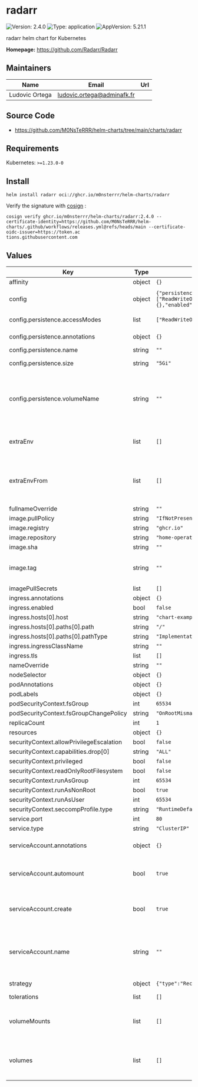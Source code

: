 # radarr

![Version: 2.4.0](https://img.shields.io/badge/Version-2.4.0-informational?style=flat-square) ![Type: application](https://img.shields.io/badge/Type-application-informational?style=flat-square) ![AppVersion: 5.21.1](https://img.shields.io/badge/AppVersion-5.21.1-informational?style=flat-square)

radarr helm chart for Kubernetes

**Homepage:** <https://github.com/Radarr/Radarr>

## Maintainers

| Name | Email | Url |
| ---- | ------ | --- |
| Ludovic Ortega | <ludovic.ortega@adminafk.fr> |  |

## Source Code

* <https://github.com/M0NsTeRRR/helm-charts/tree/main/charts/radarr>

## Requirements

Kubernetes: `>=1.23.0-0`

## Install
```console
helm install radarr oci://ghcr.io/m0nsterrr/helm-charts/radarr
```

Verify the signature with [cosign](https://docs.sigstore.dev/cosign/system_config/installation/) :
```console
cosign verify ghcr.io/m0nsterrr/helm-charts/radarr:2.4.0 --certificate-identity=https://github.com/M0NsTeRRR/helm-charts/.github/workflows/releases.yml@refs/heads/main --certificate-oidc-issuer=https://token.ac
tions.githubusercontent.com
```

## Values

| Key | Type | Default | Description |
|-----|------|---------|-------------|
| affinity | object | `{}` |  |
| config | object | `{"persistence":{"accessModes":["ReadWriteOnce"],"annotations":{},"enabled":true,"name":"","size":"5Gi","volumeName":""}}` | Creating PVC to store configuration |
| config.persistence.accessModes | list | `["ReadWriteOnce"]` | Access modes of persistent disk |
| config.persistence.annotations | object | `{}` | Annotations for PVCs |
| config.persistence.name | string | `""` | Config name |
| config.persistence.size | string | `"5Gi"` | Size of persistent disk |
| config.persistence.volumeName | string | `""` | Name of the permanent volume to reference in the claim. Can be used to bind to existing volumes. |
| extraEnv | list | `[]` | Environment variables to add to the radarr pods |
| extraEnvFrom | list | `[]` | Environment variables from secrets or configmaps to add to the radarr pods |
| fullnameOverride | string | `""` |  |
| image.pullPolicy | string | `"IfNotPresent"` |  |
| image.registry | string | `"ghcr.io"` |  |
| image.repository | string | `"home-operations/radarr"` |  |
| image.sha | string | `""` |  |
| image.tag | string | `""` | Overrides the image tag whose default is the chart appVersion. |
| imagePullSecrets | list | `[]` |  |
| ingress.annotations | object | `{}` |  |
| ingress.enabled | bool | `false` |  |
| ingress.hosts[0].host | string | `"chart-example.local"` |  |
| ingress.hosts[0].paths[0].path | string | `"/"` |  |
| ingress.hosts[0].paths[0].pathType | string | `"ImplementationSpecific"` |  |
| ingress.ingressClassName | string | `""` |  |
| ingress.tls | list | `[]` |  |
| nameOverride | string | `""` |  |
| nodeSelector | object | `{}` |  |
| podAnnotations | object | `{}` |  |
| podLabels | object | `{}` |  |
| podSecurityContext.fsGroup | int | `65534` |  |
| podSecurityContext.fsGroupChangePolicy | string | `"OnRootMismatch"` |  |
| replicaCount | int | `1` |  |
| resources | object | `{}` |  |
| securityContext.allowPrivilegeEscalation | bool | `false` |  |
| securityContext.capabilities.drop[0] | string | `"ALL"` |  |
| securityContext.privileged | bool | `false` |  |
| securityContext.readOnlyRootFilesystem | bool | `false` |  |
| securityContext.runAsGroup | int | `65534` |  |
| securityContext.runAsNonRoot | bool | `true` |  |
| securityContext.runAsUser | int | `65534` |  |
| securityContext.seccompProfile.type | string | `"RuntimeDefault"` |  |
| service.port | int | `80` |  |
| service.type | string | `"ClusterIP"` |  |
| serviceAccount.annotations | object | `{}` | Annotations to add to the service account |
| serviceAccount.automount | bool | `true` | Automatically mount a ServiceAccount's API credentials? |
| serviceAccount.create | bool | `true` | Specifies whether a service account should be created |
| serviceAccount.name | string | `""` | If not set and create is true, a name is generated using the fullname template |
| strategy | object | `{"type":"Recreate"}` | Deployment strategy |
| tolerations | list | `[]` |  |
| volumeMounts | list | `[]` | Additional volumeMounts on the output Deployment definition. |
| volumes | list | `[]` | Additional volumes on the output Deployment definition. |